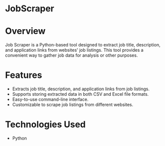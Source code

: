 # JobScraper

# Overview
Job Scraper is a Python-based tool designed to extract job title, description, and application links from websites' job listings. This tool provides a convenient way to gather job data for analysis or other purposes.

# Features
* Extracts job title, description, and application links from job listings.
* Supports storing extracted data in both CSV and Excel file formats.
* Easy-to-use command-line interface.
* Customizable to scrape job listings from different websites.

# Technologies Used
- Python
